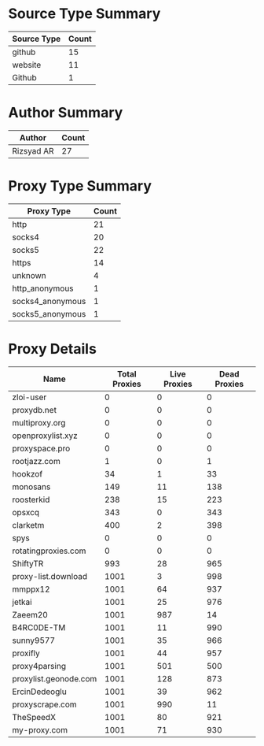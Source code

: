# Source Type Summary

| Source Type | Count |
|-------------|-------|
| github | 15 |
| website | 11 |
| Github | 1 |


# Author Summary

| Author | Count |
|--------|-------|
| Rizsyad AR | 27 |


# Proxy Type Summary

| Proxy Type | Count |
|------------|-------|
| http | 21 |
| socks4 | 20 |
| socks5 | 22 |
| https | 14 |
| unknown | 4 |
| http_anonymous | 1 |
| socks4_anonymous | 1 |
| socks5_anonymous | 1 |


# Proxy Details

| Name | Total Proxies | Live Proxies | Dead Proxies |
|------|---------------|--------------|---------------|
| zloi-user | 0 | 0 | 0 |
| proxydb.net | 0 | 0 | 0 |
| multiproxy.org | 0 | 0 | 0 |
| openproxylist.xyz | 0 | 0 | 0 |
| proxyspace.pro | 0 | 0 | 0 |
| rootjazz.com | 1 | 0 | 1 |
| hookzof | 34 | 1 | 33 |
| monosans | 149 | 11 | 138 |
| roosterkid | 238 | 15 | 223 |
| opsxcq | 343 | 0 | 343 |
| clarketm | 400 | 2 | 398 |
| spys | 0 | 0 | 0 |
| rotatingproxies.com | 0 | 0 | 0 |
| ShiftyTR | 993 | 28 | 965 |
| proxy-list.download | 1001 | 3 | 998 |
| mmppx12 | 1001 | 64 | 937 |
| jetkai | 1001 | 25 | 976 |
| Zaeem20 | 1001 | 987 | 14 |
| B4RC0DE-TM | 1001 | 11 | 990 |
| sunny9577 | 1001 | 35 | 966 |
| proxifly | 1001 | 44 | 957 |
| proxy4parsing | 1001 | 501 | 500 |
| proxylist.geonode.com | 1001 | 128 | 873 |
| ErcinDedeoglu | 1001 | 39 | 962 |
| proxyscrape.com | 1001 | 990 | 11 |
| TheSpeedX | 1001 | 80 | 921 |
| my-proxy.com | 1001 | 71 | 930 |
